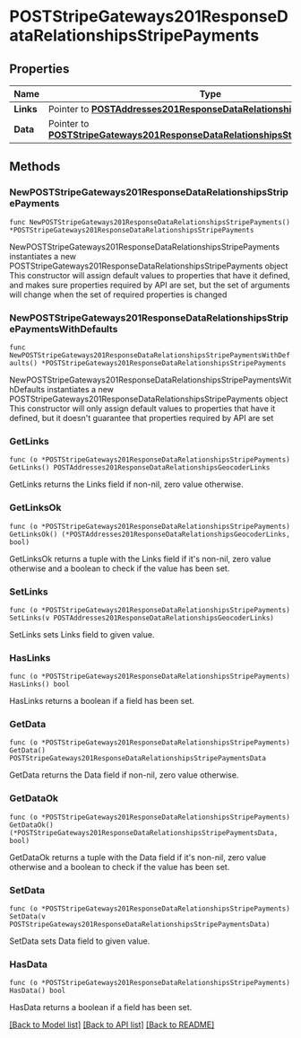 # POSTStripeGateways201ResponseDataRelationshipsStripePayments

## Properties

Name | Type | Description | Notes
------------ | ------------- | ------------- | -------------
**Links** | Pointer to [**POSTAddresses201ResponseDataRelationshipsGeocoderLinks**](POSTAddresses201ResponseDataRelationshipsGeocoderLinks.md) |  | [optional] 
**Data** | Pointer to [**POSTStripeGateways201ResponseDataRelationshipsStripePaymentsData**](POSTStripeGateways201ResponseDataRelationshipsStripePaymentsData.md) |  | [optional] 

## Methods

### NewPOSTStripeGateways201ResponseDataRelationshipsStripePayments

`func NewPOSTStripeGateways201ResponseDataRelationshipsStripePayments() *POSTStripeGateways201ResponseDataRelationshipsStripePayments`

NewPOSTStripeGateways201ResponseDataRelationshipsStripePayments instantiates a new POSTStripeGateways201ResponseDataRelationshipsStripePayments object
This constructor will assign default values to properties that have it defined,
and makes sure properties required by API are set, but the set of arguments
will change when the set of required properties is changed

### NewPOSTStripeGateways201ResponseDataRelationshipsStripePaymentsWithDefaults

`func NewPOSTStripeGateways201ResponseDataRelationshipsStripePaymentsWithDefaults() *POSTStripeGateways201ResponseDataRelationshipsStripePayments`

NewPOSTStripeGateways201ResponseDataRelationshipsStripePaymentsWithDefaults instantiates a new POSTStripeGateways201ResponseDataRelationshipsStripePayments object
This constructor will only assign default values to properties that have it defined,
but it doesn't guarantee that properties required by API are set

### GetLinks

`func (o *POSTStripeGateways201ResponseDataRelationshipsStripePayments) GetLinks() POSTAddresses201ResponseDataRelationshipsGeocoderLinks`

GetLinks returns the Links field if non-nil, zero value otherwise.

### GetLinksOk

`func (o *POSTStripeGateways201ResponseDataRelationshipsStripePayments) GetLinksOk() (*POSTAddresses201ResponseDataRelationshipsGeocoderLinks, bool)`

GetLinksOk returns a tuple with the Links field if it's non-nil, zero value otherwise
and a boolean to check if the value has been set.

### SetLinks

`func (o *POSTStripeGateways201ResponseDataRelationshipsStripePayments) SetLinks(v POSTAddresses201ResponseDataRelationshipsGeocoderLinks)`

SetLinks sets Links field to given value.

### HasLinks

`func (o *POSTStripeGateways201ResponseDataRelationshipsStripePayments) HasLinks() bool`

HasLinks returns a boolean if a field has been set.

### GetData

`func (o *POSTStripeGateways201ResponseDataRelationshipsStripePayments) GetData() POSTStripeGateways201ResponseDataRelationshipsStripePaymentsData`

GetData returns the Data field if non-nil, zero value otherwise.

### GetDataOk

`func (o *POSTStripeGateways201ResponseDataRelationshipsStripePayments) GetDataOk() (*POSTStripeGateways201ResponseDataRelationshipsStripePaymentsData, bool)`

GetDataOk returns a tuple with the Data field if it's non-nil, zero value otherwise
and a boolean to check if the value has been set.

### SetData

`func (o *POSTStripeGateways201ResponseDataRelationshipsStripePayments) SetData(v POSTStripeGateways201ResponseDataRelationshipsStripePaymentsData)`

SetData sets Data field to given value.

### HasData

`func (o *POSTStripeGateways201ResponseDataRelationshipsStripePayments) HasData() bool`

HasData returns a boolean if a field has been set.


[[Back to Model list]](../README.md#documentation-for-models) [[Back to API list]](../README.md#documentation-for-api-endpoints) [[Back to README]](../README.md)


